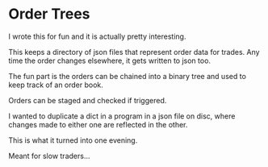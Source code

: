 # Order Trees

I wrote this for fun and it is actually pretty interesting.

This keeps a directory of json files that represent order data for trades.
Any time the order changes elsewhere, it gets written to json too.

The fun part is the orders can be chained into a binary tree and used
to keep track of an order book. 

Orders can be staged and checked if triggered. 


I wanted to duplicate a dict in a program in a json file on
disc, where changes made to either one are reflected in the other.

This is what it turned into one evening.

Meant for slow traders...
